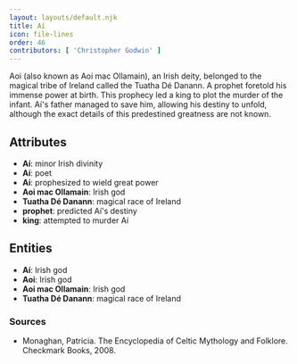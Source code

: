 ```yaml
---
layout: layouts/default.njk
title: Aí
icon: file-lines
order: 46
contributors: [ 'Christopher Godwin' ]
---
```

Aoi (also known as Aoi mac Ollamain), an Irish deity, belonged to the magical tribe of Ireland called the Tuatha Dé Danann. A prophet foretold his immense power at birth. This prophecy led a king to plot the murder of the infant. Aí's father managed to save him, allowing his destiny to unfold, although the exact details of this predestined greatness are not known.

## Attributes

- **Aí**: minor Irish divinity
- **Aí**: poet
- **Aí**: prophesized to wield great power
- **Aoi mac Ollamain**: Irish god
- **Tuatha Dé Danann**: magical race of Ireland
- **prophet**: predicted Aí's destiny
- **king**: attempted to murder Aí

## Entities

- **Aí**: Irish god
- **Aoi**: Irish god
- **Aoi mac Ollamain**: Irish god
- **Tuatha Dé Danann**: magical race of Ireland

### Sources

- Monaghan, Patricia. The Encyclopedia of Celtic Mythology and Folklore. Checkmark Books, 2008.


